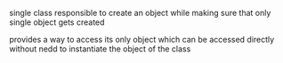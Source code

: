 single class responsible to create an object while
making sure that only single object gets created

provides a way to access its only object which can be
accessed directly without nedd to instantiate the object 
of the class